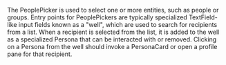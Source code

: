 The PeoplePicker is used to select one or more entities, such as people or groups. Entry points for PeoplePickers are typically specialized TextField-like input fields known as a "well", which are used to search for recipients from a list. When a recipient is selected from the list, it is added to the well as a specialized Persona that can be interacted with or removed. Clicking on a Persona from the well should invoke a PersonaCard or open a profile pane for that recipient.

